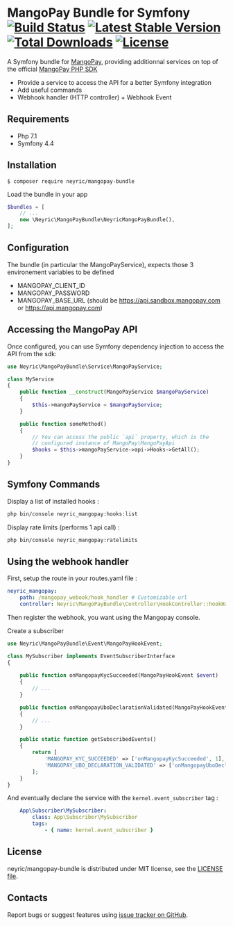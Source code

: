 MangoPay Bundle for Symfony [![Build Status](https://travis-ci.org/neyric/mangopay-bundle.svg?branch=master)](https://travis-ci.org/neyric/mangopay-bundle) [![Latest Stable Version](https://poser.pugx.org/neyric/mangopay-bundle/v/stable)](https://packagist.org/packages/neyric/mangopay-bundle) [![Total Downloads](https://poser.pugx.org/neyric/mangopay-bundle/downloads)](https://packagist.org/packages/neyric/mangopay-bundle) [![License](https://poser.pugx.org/neyric/mangopay-bundle/license)](https://packagist.org/packages/neyric/mangopay-bundle)
=================================================

A Symfony bundle for [MangoPay](https://www.mangopay.com/), providing additionnal services on top of the official [MangoPay PHP SDK](https://github.com/Mangopay/mangopay2-php-sdk)

* Provide a service to access the API for a better Symfony integration
* Add useful commands
* Webhook handler (HTTP controller) + Webhook Event

## Requirements

* Php 7.1
* Symfony 4.4

## Installation

```console
$ composer require neyric/mangopay-bundle
```

Load the bundle in your app

```php
$bundles = [
    // ...
    new \Neyric\MangoPayBundle\NeyricMangoPayBundle(),
];
```

## Configuration

The bundle (in particular the MangoPayService), expects those 3 environement variables to be defined

* MANGOPAY_CLIENT_ID
* MANGOPAY_PASSWORD
* MANGOPAY_BASE_URL (should be https://api.sandbox.mangopay.com or https://api.mangopay.com)

## Accessing the MangoPay API 

Once configured, you can use Symfony dependency injection to access the API from the sdk:

```php
use Neyric\MangoPayBundle\Service\MangoPayService; 

class MyService
{
    public function __construct(MangoPayService $mangoPayService)
    {
        $this->mangoPayService = $mangoPayService;
    }

    public function someMethod()
    {
        // You can access the public `api` property, which is the
        // configured instance of MangoPay\MangoPayApi 
        $hooks = $this->mangoPayService->api->Hooks->GetAll();
    }
}
```

## Symfony Commands

Display a list of installed hooks :

```sh
php bin/console neyric_mangopay:hooks:list
```

Display rate limits (performs 1 api call) :

```sh
php bin/console neyric_mangopay:ratelimits
```


## Using the webhook handler

First, setup the route in your routes.yaml file :

```yaml
neyric_mangopay:
    path: /mangopay_webook/hook_handler # Customizable url
    controller: Neyric\MangoPayBundle\Controller\HookController::hookHandlerAction
```

Then register the webhook, you want using the Mangopay console.

Create a subscriber

```php
use Neyric\MangoPayBundle\Event\MangoPayHookEvent;

class MySubscriber implements EventSubscriberInterface
{
    
    public function onMangopayKycSucceeded(MangoPayHookEvent $event)
    {
        // ...
    }

    public function onMangopayUboDeclarationValidated(MangoPayHookEvent $event)
    {
        // ...
    }

    public static function getSubscribedEvents()
    {
        return [
            'MANGOPAY_KYC_SUCCEEDED' => ['onMangopayKycSucceeded', 1],
            'MANGOPAY_UBO_DECLARATION_VALIDATED' => ['onMangopayUboDeclarationValidated', 1],
        ];
    }
}
```

And eventually declare the service with the  `kernel.event_subscriber` tag :

```yaml
    App\Subscriber\MySubscriber:
        class: App\Subscriber\MySubscriber
        tags:
            - { name: kernel.event_subscriber }
```


License
-------------------------------------------------
neyric/mangopay-bundle is distributed under MIT license, see the [LICENSE file](https://github.com/neyric/mangopay-bundle/blob/master/LICENSE).


Contacts
-------------------------------------------------
Report bugs or suggest features using [issue tracker on GitHub](https://github.com/neyric/mangopay-bundle).